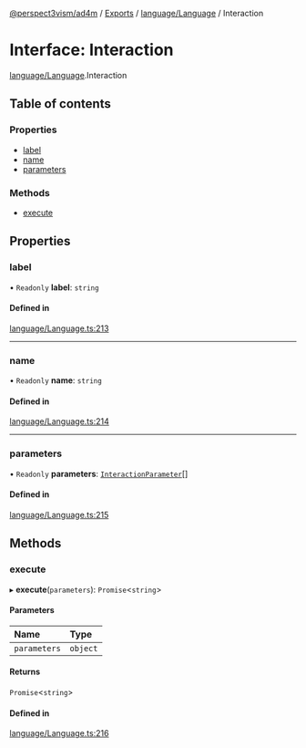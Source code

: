 [@perspect3vism/ad4m](../README.md) / [Exports](../modules.md) / [language/Language](../modules/language_Language.md) / Interaction

# Interface: Interaction

[language/Language](../modules/language_Language.md).Interaction

## Table of contents

### Properties

- [label](language_Language.Interaction.md#label)
- [name](language_Language.Interaction.md#name)
- [parameters](language_Language.Interaction.md#parameters)

### Methods

- [execute](language_Language.Interaction.md#execute)

## Properties

### label

• `Readonly` **label**: `string`

#### Defined in

[language/Language.ts:213](https://github.com/perspect3vism/ad4m/blob/e76a46f1/core/src/language/Language.ts#L213)

___

### name

• `Readonly` **name**: `string`

#### Defined in

[language/Language.ts:214](https://github.com/perspect3vism/ad4m/blob/e76a46f1/core/src/language/Language.ts#L214)

___

### parameters

• `Readonly` **parameters**: [`InteractionParameter`](../classes/language_Language.InteractionParameter.md)[]

#### Defined in

[language/Language.ts:215](https://github.com/perspect3vism/ad4m/blob/e76a46f1/core/src/language/Language.ts#L215)

## Methods

### execute

▸ **execute**(`parameters`): `Promise`<`string`\>

#### Parameters

| Name | Type |
| :------ | :------ |
| `parameters` | `object` |

#### Returns

`Promise`<`string`\>

#### Defined in

[language/Language.ts:216](https://github.com/perspect3vism/ad4m/blob/e76a46f1/core/src/language/Language.ts#L216)
